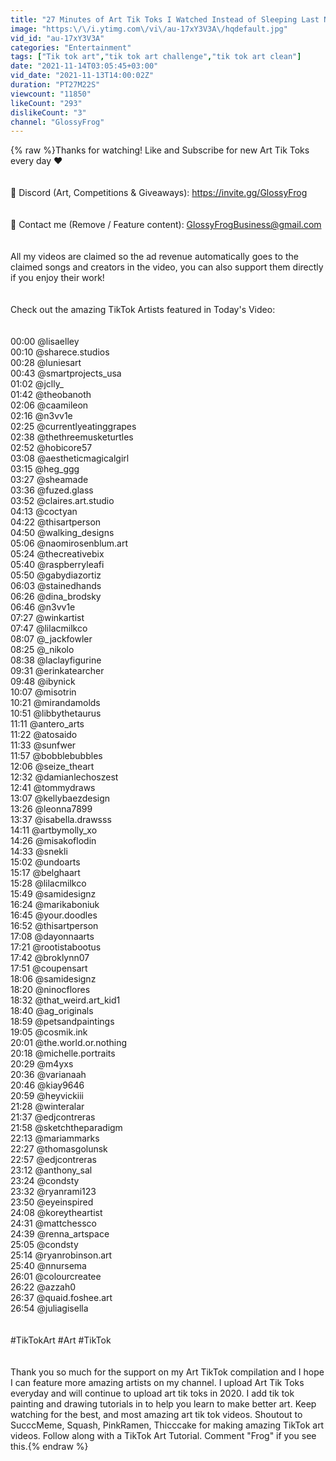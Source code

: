 ```yaml
---
title: "27 Minutes of Art Tik Toks I Watched Instead of Sleeping Last Night🎨😍"
image: "https:\/\/i.ytimg.com\/vi\/au-17xY3V3A\/hqdefault.jpg"
vid_id: "au-17xY3V3A"
categories: "Entertainment"
tags: ["Tik tok art","tik tok art challenge","tik tok art clean"]
date: "2021-11-14T03:05:45+03:00"
vid_date: "2021-11-13T14:00:02Z"
duration: "PT27M22S"
viewcount: "11850"
likeCount: "293"
dislikeCount: "3"
channel: "GlossyFrog"
---
```

{% raw %}Thanks for watching! Like and Subscribe for new Art Tik Toks every day ❤<br /><br /><br />💯 Discord (Art, Competitions &amp; Giveaways): <a rel="nofollow" target="blank" href="https://invite.gg/GlossyFrog">https://invite.gg/GlossyFrog</a><br /><br /><br />📧 Contact me (Remove / Feature content): GlossyFrogBusiness@gmail.com<br /><br /><br />All my videos are claimed so the ad revenue automatically goes to the claimed songs and creators in the video, you can also support them directly if you enjoy their work!<br /><br /><br />Check out the amazing TikTok Artists featured in Today's Video:<br /><br /><br />00:00 @lisaelley<br />00:10 @sharece.studios<br />00:28 @luniesart<br />00:43 @smartprojects_usa<br />01:02 @jclly_<br />01:42 @theobanoth<br />02:06 @caamileon<br />02:16 @n3vv1e<br />02:25 @currentlyeatinggrapes<br />02:38 @thethreemusketurtles<br />02:52 @hobicore57<br />03:08 @aestheticmagicalgirl<br />03:15 @heg_ggg<br />03:27 @sheamade<br />03:36 @fuzed.glass<br />03:52 @claires.art.studio<br />04:13 @coctyan<br />04:22 @thisartperson<br />04:50 @walking_designs<br />05:06 @naomirosenblum.art<br />05:24 @thecreativebix<br />05:40 @raspberryleafi<br />05:50 @gabydiazortiz<br />06:03 @stainedhands<br />06:26 @dina_brodsky<br />06:46 @n3vv1e<br />07:27 @winkartist<br />07:47 @lilacmilkco<br />08:07 @_jackfowler<br />08:25 @_nikolo<br />08:38 @laclayfigurine<br />09:31 @erinkatearcher<br />09:48 @ibynick<br />10:07 @misotrin<br />10:21 @mirandamolds<br />10:51 @libbythetaurus<br />11:11 @antero_arts<br />11:22 @atosaido<br />11:33 @sunfwer<br />11:57 @bobblebubbles<br />12:06 @seize_theart<br />12:32 @damianlechoszest<br />12:41 @tommydraws<br />13:07 @kellybaezdesign<br />13:26 @leonna7899<br />13:37 @isabella.drawsss<br />14:11 @artbymolly_xo<br />14:26 @misakoflodin<br />14:33 @snekli<br />15:02 @undoarts<br />15:17 @belghaart<br />15:28 @lilacmilkco<br />15:49 @samidesignz<br />16:24 @marikaboniuk<br />16:45 @your.doodles<br />16:52 @thisartperson<br />17:08 @dayonnaarts<br />17:21 @rootistabootus<br />17:42 @broklynn07<br />17:51 @coupensart<br />18:06 @samidesignz<br />18:20 @ninocflores<br />18:32 @that_weird.art_kid1<br />18:40 @ag_originals<br />18:59 @petsandpaintings<br />19:05 @cosmik.ink<br />20:01 @the.world.or.nothing<br />20:18 @michelle.portraits<br />20:29 @m4yxs<br />20:36 @varianaah<br />20:46 @kiay9646<br />20:59 @heyvickiii<br />21:28 @winteralar<br />21:37 @edjcontreras<br />21:58 @sketchtheparadigm<br />22:13 @mariammarks<br />22:27 @thomasgolunsk<br />22:57 @edjcontreras<br />23:12 @anthony_sal<br />23:24 @condsty<br />23:32 @ryanrami123<br />23:50 @eyeinspired<br />24:08 @koreytheartist<br />24:31 @mattchessco<br />24:39 @renna_artspace<br />25:05 @condsty<br />25:14 @ryanrobinson.art<br />25:40 @nnursema<br />26:01 @colourcreatee<br />26:22 @azzah0<br />26:37 @quaid.foshee.art<br />26:54 @juliagisella<br /><br /><br />#TikTokArt #Art #TikTok<br /><br /><br />Thank you so much for the support on my Art TikTok compilation and I hope I can feature more amazing artists on my channel. I upload Art Tik Toks everyday and will continue to upload art tik toks in 2020. I add tik tok painting and drawing tutorials in to help you learn to make better art. Keep watching for the best, and most amazing art tik tok videos. Shoutout to SucccMeme, Squash, PinkRamen, Thicccake for making amazing TikTok art videos. Follow along with a TikTok Art Tutorial.  Comment &quot;Frog&quot; if you see this.{% endraw %}

